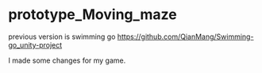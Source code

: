 # prototype_Moving_maze

previous version is swimming go   https://github.com/QianMang/Swimming-go_unity-project

I made some changes for my game.
